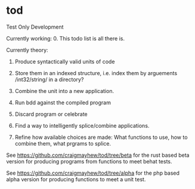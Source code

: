 tod
===

Test Only Development

Currently working:
0. This todo list is all there is.

Currently theory:
1. Produce syntactically valid units of code
2. Store them in an indexed structure, i.e. index them by arguements /int32/string/ in a directory?
3. Combine the unit into a new application.
4. Run bdd against the compiled program
5. Discard program or celebrate

6. Find a way to intelligently splice/combine applications.
7. Refine how available choices are made: What functions to use, how to combine them, what prgrams to splice.

See https://github.com/craigmayhew/tod/tree/beta for the rust based beta version for producing programs from functions to meet behat tests.

See https://github.com/craigmayhew/tod/tree/alpha for the php based alpha version for producing functions to meet a unit test.
